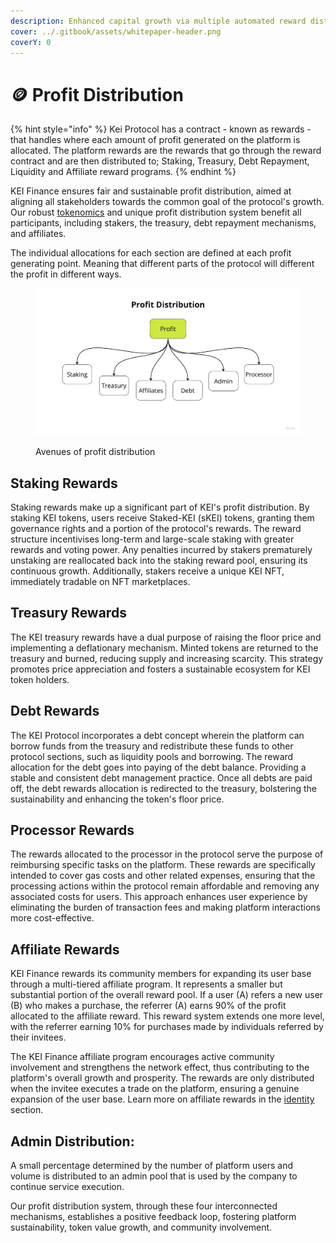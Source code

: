 ```yaml
---
description: Enhanced capital growth via multiple automated reward distribution pathways.
cover: ../.gitbook/assets/whitepaper-header.png
coverY: 0
---
```


# 🪙 Profit Distribution

{% hint style="info" %}
Kei Protocol has a contract - known as rewards - that handles where each amount of profit generated on the platform is allocated. The platform rewards are the rewards that go through the reward contract and are then distributed to; Staking, Treasury, Debt Repayment, Liquidity and Affiliate reward programs.
{% endhint %}

KEI Finance ensures fair and sustainable profit distribution, aimed at aligning all stakeholders towards the common goal of the protocol's growth. Our robust [tokenomics](tokenomics.md) and unique profit distribution system benefit all participants, including stakers, the treasury, debt repayment mechanisms, and affiliates.

The individual allocations for each section are defined at each profit generating point. Meaning that different parts of the protocol will different the profit in different ways.

<figure><img src="../.gitbook/assets/image (38).png" alt=""><figcaption><p>Avenues of profit distribution</p></figcaption></figure>

## Staking Rewards

Staking rewards make up a significant part of KEI's profit distribution. By staking KEI tokens, users receive Staked-KEI (sKEI) tokens, granting them governance rights and a portion of the protocol's rewards. The reward structure incentivises long-term and large-scale staking with greater rewards and voting power. Any penalties incurred by stakers prematurely unstaking are reallocated back into the staking reward pool, ensuring its continuous growth. Additionally, stakers receive a unique KEI NFT, immediately tradable on NFT marketplaces.

## Treasury Rewards

The KEI treasury rewards have a dual purpose of raising the floor price and implementing a deflationary mechanism. Minted tokens are returned to the treasury and burned, reducing supply and increasing scarcity. This strategy promotes price appreciation and fosters a sustainable ecosystem for KEI token holders.

## Debt Rewards

The KEI Protocol incorporates a debt concept wherein the platform can borrow funds from the treasury and redistribute these funds to other protocol sections, such as liquidity pools and borrowing. The reward allocation for the debt goes into paying of the debt balance. Providing a stable and consistent debt management practice. Once all debts are paid off, the debt rewards allocation is redirected to the treasury, bolstering the sustainability and enhancing the token's floor price.

## Processor Rewards

The rewards allocated to the processor in the protocol serve the purpose of reimbursing specific tasks on the platform. These rewards are specifically intended to cover gas costs and other related expenses, ensuring that the processing actions within the protocol remain affordable and removing any associated costs for users. This approach enhances user experience by eliminating the burden of transaction fees and making platform interactions more cost-effective.

## Affiliate Rewards

KEI Finance rewards its community members for expanding its user base through a multi-tiered affiliate program. It represents a smaller but substantial portion of the overall reward pool. If a user (A) refers a new user (B) who makes a purchase, the referrer (A) earns 90% of the profit allocated to the affiliate reward. This reward system extends one more level, with the referrer earning 10% for purchases made by individuals referred by their invitees.

The KEI Finance affiliate program encourages active community involvement and strengthens the network effect, thus contributing to the platform's overall growth and prosperity. The rewards are only distributed when the invitee executes a trade on the platform, ensuring a genuine expansion of the user base.  Learn more on affiliate rewards in the [identity](../kei-financial-services/affiliate/) section.

## Admin Distribution:

A small percentage determined by the number of platform users and volume is distributed to an admin pool that is used by the company to continue service execution.&#x20;



Our profit distribution system, through these four interconnected mechanisms, establishes a positive feedback loop, fostering platform sustainability, token value growth, and community involvement.
